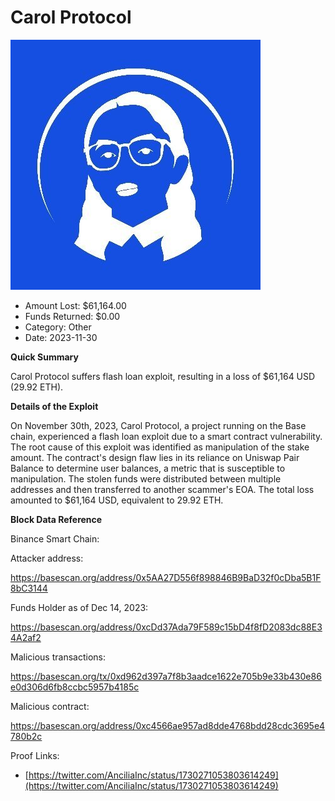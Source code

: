 # Carol Protocol
![Carol Protocol](/rektimages/Carol-Protocol-Exploit.png)
- Amount Lost: $61,164.00
- Funds Returned: $0.00
- Category: Other
- Date: 2023-11-30

**Quick Summary**

Carol Protocol suffers flash loan exploit, resulting in a loss of $61,164 USD (29.92 ETH).

  


 **Details of the Exploit**

On November 30th, 2023, Carol Protocol, a project running on the Base chain, experienced a flash loan exploit due to a smart contract vulnerability. The root cause of this exploit was identified as manipulation of the stake amount. The contract's design flaw lies in its reliance on Uniswap Pair Balance to determine user balances, a metric that is susceptible to manipulation. The stolen funds were distributed between multiple addresses and then transferred to another scammer's EOA. The total loss amounted to $61,164 USD, equivalent to 29.92 ETH.

  


 **Block Data Reference**

Binance Smart Chain:

Attacker address:

https://basescan.org/address/0x5AA27D556f898846B9BaD32f0cDba5B1F8bC3144

  


Funds Holder as of Dec 14, 2023:

https://basescan.org/address/0xcDd37Ada79F589c15bD4f8fD2083dc88E34A2af2

  


Malicious transactions:

https://basescan.org/tx/0xd962d397a7f8b3aadce1622e705b9e33b430e86e0d306d6fb8ccbc5957b4185c

  


Malicious contract:

https://basescan.org/address/0xc4566ae957ad8dde4768bdd28cdc3695e4780b2c


Proof Links:
- [https://twitter.com/AnciliaInc/status/1730271053803614249](https://twitter.com/AnciliaInc/status/1730271053803614249)



